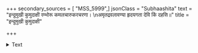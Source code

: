 +++
secondary_sources = [ "MSS_5999",]
jsonClass = "Subhaashita"
text = "इन्दुमुखी कुमुदाक्षी रम्भोरू कमलचारुकरचरणा।  \nअमृतद्रवलावण्या हृदयगता देवि किं दहसि॥"
title = "इन्दुमुखी कुमुदाक्षी"

+++

<details><summary>Text</summary>

इन्दुमुखी कुमुदाक्षी रम्भोरू कमलचारुकरचरणा।  
अमृतद्रवलावण्या हृदयगता देवि किं दहसि॥
</details>
